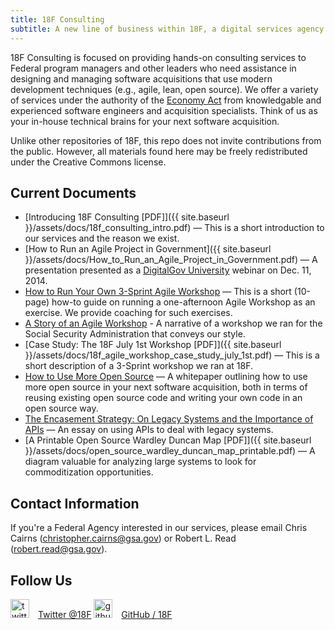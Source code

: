 ```yaml
---
title: 18F Consulting
subtitle: A new line of business within 18F, a digital services agency and technology incubator within the General Services Administration.
---
```


18F Consulting is focused on providing hands-on consulting services to Federal program managers and other leaders who need assistance in designing and managing software acquisitions that use modern development techniques (e.g., agile, lean, open source). We offer a variety of services under the authority of the [Economy Act](http://www.acquisition.gov/far/html/Subpart%2017_5.html) from knowledgable and experienced software engineers and acquisition specialists. Think of us as your in-house technical brains for your next software acquisition.

Unlike other repositories of 18F, this repo does not invite contributions from the public. However, all materials found here may be freely redistributed under the Creative Commons license.

## Current Documents

- [Introducing 18F Consulting [PDF]]({{ site.baseurl }}/assets/docs/18f_consulting_intro.pdf) — This is a short introduction to our services and the reason we exist.
- [How to Run an Agile Project in Government]({{ site.baseurl }}/assets/docs/How_to_Run_an_Agile_Project_in_Government.pdf) — A presentation presented as a [DigitalGov University](http://www.digitalgov.gov/digitalgov-university/) webinar on Dec. 11, 2014.
- [How to Run Your Own 3-Sprint Agile Workshop](https://18f.gsa.gov/2014/10/21/how-to-run-your-own-3-sprint-agile-workshop/) — This is a short (10-page) how-to guide on running a one-afternoon Agile Workshop as an exercise. We provide coaching for such exercises.
- [A Story of an Agile Workshop](https://18f.gsa.gov/2015/02/11/a-story-of-an-agile-workshop/) - A narrative of a workshop we ran for the Social Security Administration that conveys our style.
- [Case Study: The 18F July 1st Workshop [PDF]]({{ site.baseurl }}/assets/docs/18f_agile_workshop_case_study_july_1st.pdf) — This is a short description of a 3-Sprint workshop we ran at 18F.
- [How to Use More Open Source](https://18f.gsa.gov/2014/11/26/how-to-use-more-open-source/) — A whitepaper outlining how to use more open source in your next software acquisition, both in terms of reusing existing open source code and writing your own code in an open source way.
- [The Encasement Strategy: On Legacy Systems and the Importance of APIs](https://18f.gsa.gov/2014/09/08/the-encasement-strategy-on-legacy-systems-and-the/) — An essay on using APIs to deal with legacy systems.
- [A Printable Open Source Wardley Duncan Map [PDF]]({{ site.baseurl }}/assets/docs/open_source_wardley_duncan_map_printable.pdf) — A diagram valuable for analyzing large systems to look for commoditization opportunities.

## Contact Information

If you're a Federal Agency interested in our services, please email Chris Cairns ([christopher.cairns@gsa.gov](mailto:christopher.cairns@gsa.gov)) or Robert L. Read ([robert.read@gsa.gov](mailto:robert.read@gsa.gov)).

## Follow Us

<img src="{{ site.baseurl }}/assets/img/twitter.svg" alt="twitter" width="30" style="margin:0 10px 0 0"> [Twitter @18F](https://twitter.com/18F)
<img src="{{ site.baseurl }}/assets/img/github.svg" alt="github" width="30" style="margin:0 10px 0 0"> [GitHub / 18F](https://github.com/18F)
